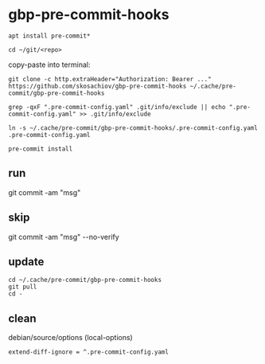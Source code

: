 # gbp-pre-commit-hooks

```
apt install pre-commit*

cd ~/git/<repo>
```

copy-paste into terminal:

```
git clone -c http.extraHeader="Authorization: Bearer ..." https://github.com/skosachiov/gbp-pre-commit-hooks ~/.cache/pre-commit/gbp-pre-commit-hooks

grep -qxF ".pre-commit-config.yaml" .git/info/exclude || echo ".pre-commit-config.yaml" >> .git/info/exclude

ln -s ~/.cache/pre-commit/gbp-pre-commit-hooks/.pre-commit-config.yaml .pre-commit-config.yaml

pre-commit install

```

## run

git commit -am "msg"

## skip

git commit -am "msg" --no-verify

## update

```
cd ~/.cache/pre-commit/gbp-pre-commit-hooks
git pull
cd -
```

## clean

debian/source/options (local-options)

`extend-diff-ignore = ^.pre-commit-config.yaml`
